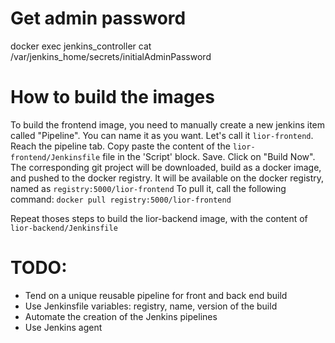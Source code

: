 # Get admin password

docker exec jenkins_controller cat /var/jenkins_home/secrets/initialAdminPassword

# How to build the images

To build the frontend image, you need to manually create a new jenkins item called "Pipeline". You can name it as you want. Let's call it `lior-frontend`.
Reach the pipeline tab. Copy paste the content of the `lior-frontend/Jenkinsfile` file in the 'Script' block. Save.
Click on "Build Now".
The corresponding git project will be downloaded, build as a docker image, and pushed to the docker registry.
It will be available on the docker registry, named as `registry:5000/lior-frontend`
To pull it, call the following command: `docker pull registry:5000/lior-frontend`

Repeat thoses steps to build the lior-backend image, with the content of `lior-backend/Jenkinsfile`

# TODO:

- Tend on a unique reusable pipeline for front and back end build
- Use Jenkinsfile variables: registry, name, version of the build
- Automate the creation of the Jenkins pipelines
- Use Jenkins agent
